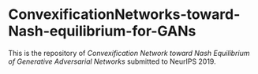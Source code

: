 # ConvexificationNetworks-toward-Nash-equilibrium-for-GANs

This is the repository of *Convexification Network toward Nash Equilibrium of
Generative Adversarial Networks* submitted to NeurIPS 2019.

